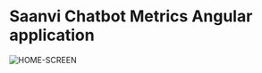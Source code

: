 # Saanvi Chatbot Metrics Angular application


![HOME-SCREEN](https://github.com/VineethReddy02/SaanviDashboard/tree/master/src/assets/home.png)


